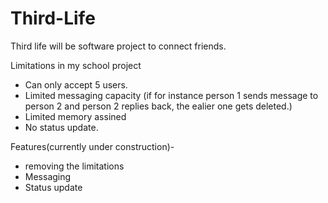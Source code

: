 # Third-Life
Third life will be software project to connect friends.

Limitations in my school project
* Can only accept 5 users.
* Limited messaging capacity 
        (if for instance person 1 sends message to person 2 and person 2 replies back, the ealier one gets deleted.)
* Limited memory assined 
* No status update.

Features(currently under construction)-
* removing the limitations
* Messaging 
* Status update

